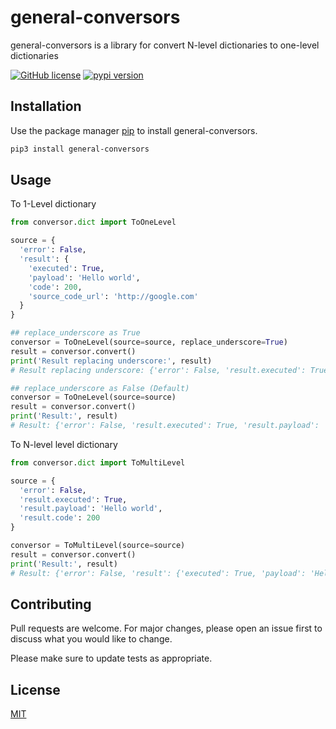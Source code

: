 # general-conversors
general-conversors is a library for convert N-level dictionaries to one-level dictionaries

[![GitHub license](https://img.shields.io/badge/license-MIT-blue.svg)](https://github.com/goldenm-software/general-conversors/blob/master/LICENSE)
[![pypi version](https://badge.fury.io/py/general-conversors.svg)](https://www.pypi.com/project/general-conversors)


## Installation
Use the package manager [pip](https://pypi.org/) to install general-conversors.

```bash
pip3 install general-conversors
```

## Usage
To 1-Level dictionary
```python
from conversor.dict import ToOneLevel

source = {
  'error': False,
  'result': {
    'executed': True,
    'payload': 'Hello world',
    'code': 200,
    'source_code_url': 'http://google.com'
  }
}

## replace_underscore as True
conversor = ToOneLevel(source=source, replace_underscore=True)
result = conversor.convert()
print('Result replacing underscore:', result)
# Result replacing underscore: {'error': False, 'result.executed': True, 'result.payload': 'Hello world', 'result.code': 200, 'result.source.code.url': 'http://google.com'}

## replace_underscore as False (Default)
conversor = ToOneLevel(source=source)
result = conversor.convert()
print('Result:', result)
# Result: {'error': False, 'result.executed': True, 'result.payload': 'Hello world', 'result.code': 200, 'result.source_code_url': 'http://google.com'}

```
To N-level level dictionary
```python
from conversor.dict import ToMultiLevel

source = {
  'error': False,
  'result.executed': True,
  'result.payload': 'Hello world',
  'result.code': 200
}

conversor = ToMultiLevel(source=source)
result = conversor.convert()
print('Result:', result)
# Result: {'error': False, 'result': {'executed': True, 'payload': 'Hello world', 'code': 200}}
```

## Contributing
Pull requests are welcome. For major changes, please open an issue first to discuss what you would like to change.

Please make sure to update tests as appropriate.

## License
[MIT](https://choosealicense.com/licenses/mit/)